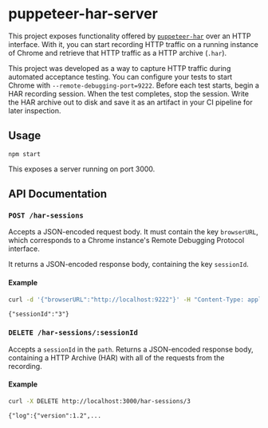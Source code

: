 # puppeteer-har-server

This project exposes functionality offered by [`puppeteer-har`][0] over an HTTP interface. With it, you can start recording HTTP traffic on a running instance of Chrome and retrieve that HTTP traffic as a HTTP archive (`.har`).

[0]: https://github.com/Everettss/puppeteer-har

This project was developed as a way to capture HTTP traffic during automated acceptance testing. You can configure your tests to start Chrome with `--remote-debugging-port=9222`. Before each test starts, begin a HAR recording session. When the test completes, stop the session. Write the HAR archive out to disk and save it as an artifact in your CI pipeline for later inspection.

## Usage

```
npm start
```

This exposes a server running on port 3000.

## API Documentation

### `POST /har-sessions`

Accepts a JSON-encoded request body. It must contain the key `browserURL`, which corresponds to a Chrome instance's Remote Debugging Protocol interface.

It returns a JSON-encoded response body, containing the key `sessionId`.

#### Example

```sh
curl -d '{"browserURL":"http://localhost:9222"}' -H "Content-Type: application/json" -X POST http://localhost:3000/har-sessions
```

```
{"sessionId":"3"}
```

### `DELETE /har-sessions/:sessionId`

Accepts a `sessionId` in the `path`. Returns a JSON-encoded response body, containing a HTTP Archive (HAR) with all of the requests from the recording.

#### Example

```sh
curl -X DELETE http://localhost:3000/har-sessions/3
```

```
{"log":{"version":1.2",...
```
